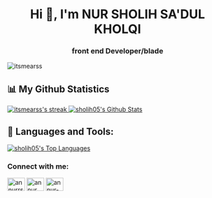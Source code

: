 <h1 align="center">Hi 👋, I'm NUR SHOLIH SA'DUL KHOLQI</h1>
<h3 align="center"> front end Developer/blade </h3>

<p align="left"> <img src="https://komarev.com/ghpvc/?username=itsmearss&label=Profile%20views&color=0e75b6&style=flat" alt="itsmearss" /> </p>

## 📊 My Github Statistics

<a href="https://github.com/sholih05">
<img alt="itsmearss's streak" src="https://github-readme-streak-stats.herokuapp.com/?user=sholih05&show_icons=true&count_private=true&theme=react&hide_border=true&bg_color=0D1117"/>
</a>

<a href="https://github.com/sholih05">
<img alt="sholih05's Github Stats" src="https://github-readme-stats.vercel.app/api?username=sholih05&show_icons=true&count_private=true&theme=react&hide_border=true&bg_color=0D1117" />
</a>

## 🚀 Languages and Tools:

<a href="https://github.com/sholih05">
<img alt="sholih05's Top Languages" src="https://github-readme-stats.vercel.app/api/top-langs/?username=sholih05&langs_count=8&count_private=true&layout=compact&theme=react&hide_border=true&bg_color=0D1117" />
</a>

<h3 align="left">Connect with me:</h3>
<p align="left">
<a href="https://www.instagram.com/nrshlih.sq?igsh=MW4zdTczMXdrYnk3OQ==" target="blank"><img align="center" src="https://raw.githubusercontent.com/rahuldkjain/github-profile-readme-generator/master/src/images/icons/Social/instagram.svg" alt="annurrs_" height="30" width="40" /></a>
<a href="https://www.youtube.com/@nr.sholihoficial7231" target="blank"><img align="center" src="https://raw.githubusercontent.com/rahuldkjain/github-profile-readme-generator/master/src/images/icons/Social/youtube.svg" alt="annur riyadhus solikhin" height="30" width="40" /></a>
<a href="https://www.linkedin.com/in/nur-sholih-7629a7249/" target="blank"><img align="center" src="https://raw.githubusercontent.com/rahuldkjain/github-profile-readme-generator/master/src/images/icons/Social/linked-in-alt.svg" alt="annur-riyadhus-solikhin" height="30" width="40" /></a>
</p>

